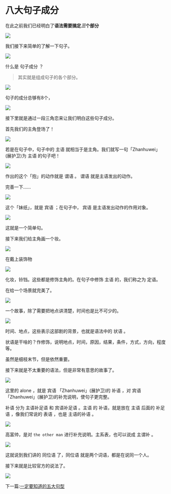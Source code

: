 # 八大句子成分

在此之前我们已经明白了**语法需要搞定*三*个部分**

<img src="https://en.linexic.top/guide/sentence/1.png">

我们接下来简单的了解一下句子。

<img src="https://en.linexic.top/guide/sentence/2.png">

什么是 句子成分 ？

> 其实就是组成句子的各个部分。

<img src="https://en.linexic.top/guide/sentence/3.png">

句子的成分总够有8个，

<img src="https://en.linexic.top/guide/sentence/4.png">

接下里就是通过一段三角恋来让我们明白这些句子成分。

首先我们的主角登场了！

<img src="https://en.linexic.top/guide/sentence/5.png">

若是在句子中，句子中的 主语 就相当于是主角。我们就写一句「Zhanhuwei」(展护卫)为 主语 的句子吧！

<img src="https://en.linexic.top/guide/sentence/6.png">

作出的这个「抱」的动作就是 谓语 。 谓语 就是主语发出的动作。

完善一下......

<img src="https://en.linexic.top/guide/sentence/7.png">

这个「妹纸」，就是 宾语 ；在句子中， 宾语 是主语发出动作的作用对象。

<img src="https://en.linexic.top/guide/sentence/8.png">

这就是一个简单句。

接下来我们给主角画一个妆。

<img src="https://en.linexic.top/guide/sentence/9.png">

在戴上装饰物

<img src="https://en.linexic.top/guide/sentence/10.png">

化妆，铃铛。这些都是修饰主角的。在句子中修饰 主语 的，我们称之为 定语。

在给一个场景就完美了。

<img src="https://en.linexic.top/guide/sentence/11.png">

一个故事，除了需要把地点讲清楚，时间也是比不可少的。

<img src="https://en.linexic.top/guide/sentence/12.png">

时间、地点，这些表示这部剧的背景，也就是语法中的 状语 。

状语是干啥的？作修饰，说明地点，时间，原因，结果，条件，方式，方向，程度等。

虽然是细枝末节，但是依然重要。

接下来就是不太重要的语法，但是非常有意思的故事了。

<img src="https://en.linexic.top/guide/sentence/13.png">

这里的 alone ，就是 宾语 「Zhanhuwei」(展护卫)的 补语 ，对 宾语 「Zhanhuwei」(展护卫)的补充说明，使句子更完整。

补语 分为 主语补足语 和 宾语补足语 。主语 的 补语，就是放在 主语 后面的 补足语 ，像我们常说的 表语 ，也是 主语的补语 。

<img src="https://en.linexic.top/guide/sentence/14.png">

高富帅，是对 `the other man` 进行补充说明。主系表，也可以说成 主谓补 。

<img src="https://en.linexic.top/guide/sentence/15.png">

这就说到我们讲的 同位语 了，同位语 就是两个词语，都是在说同一个人。

接下来就是比较官方的说法了。

<img src="https://en.linexic.top/guide/sentence/16.png">

下一篇:[一定要知道的五大句型](https://en.linexic.top/#/guide/grammar)